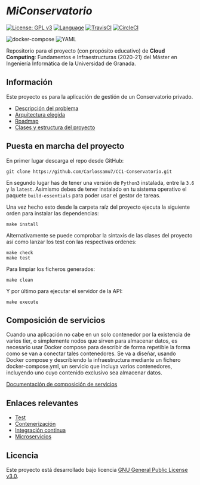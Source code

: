 # *MiConservatorio*

[![License: GPL v3](https://img.shields.io/badge/License-GPL%20v3-blue.svg)](https://www.gnu.org/licenses/gpl-3.0)
[![Language](https://img.shields.io/badge/Language-Python-blue.svg)](https://www.python.org/)
[![TravisCI](https://travis-ci.com/Carlossamu7/CC1-Conservatorio.svg?branch=master)](https://travis-ci.com/github/Carlossamu7/CC1-Conservatorio)
[![CircleCI](https://circleci.com/gh/Carlossamu7/CC1-Conservatorio.svg?style=svg)](https://app.circleci.com/pipelines/github/Carlossamu7/CC1-Conservatorio)

![docker-compose](https://github.com/Carlossamu7/CC1-Conservatorio/workflows/Comprobar%20docker%20compose/badge.svg)
![YAML](https://github.com/Carlossamu7/CC1-Conservatorio/workflows/Comprobando%20YAML/badge.svg)

Repositorio para el proyecto (con propósito educativo) de **Cloud Computing**: Fundamentos e Infraestructuras (2020-21) del Máster en Ingeniería Informática de la Universidad de Granada.

## Información ##

Este proyecto es para la aplicación de gestión de un Conservatorio privado.

- [Descripción del problema](https://github.com/Carlossamu7/CC1-Conservatorio/blob/master/docs/descripcion.md)
- [Arquitectura elegida](https://github.com/Carlossamu7/CC1-Conservatorio/blob/master/docs/arquitectura.md)
- [Roadmap](https://github.com/Carlossamu7/CC1-Conservatorio/blob/master/docs/roadmap.md)
- [Clases y estructura del proyecto](https://github.com/Carlossamu7/CC1-Conservatorio/blob/master/docs/clasessindetalle.md)

## Puesta en marcha del proyecto ##

En primer lugar descarga el repo desde GitHub:

```
git clone https://github.com/Carlossamu7/CC1-Conservatorio.git
```

En segundo lugar has de tener una versión de `Python3` instalada, entre la `3.6` y la `latest`. Asimismo debes de tener instalado en tu sistema operativo el paquete `build-essentials` para poder usar el gestor de tareas.

Una vez hecho esto desde la carpeta raíz del proyecto ejecuta la siguiente orden para instalar las dependencias:

```
make install
```

Alternativamente se puede comprobar la sintaxis de las clases del proyecto así como lanzar los test con las respectivas ordenes:

```
make check
make test
```

Para limpiar los ficheros generados:
```
make clean
```

Y por último para ejecutar el servidor de la API:
```
make execute
```

## Composición de servicios ##

Cuando una aplicación no cabe en un solo contenedor por la existencia de varios tier, o simplemente nodos que sirven para almacenar datos, es necesario usar Docker compose para describir de forma repetible la forma como se van a conectar tales contenedores. Se va a diseñar, usando Docker compose y describiendo la infraestructura mediante un fichero docker-compose.yml, un servicio que incluya varios contenedores, incluyendo uno cuyo contenido exclusivo sea almacenar datos.

[Documentación de composición de servicios](https://github.com/Carlossamu7/CC1-Conservatorio/blob/master/docs/docker_compose.md)

## Enlaces relevantes ##

- [Test](https://github.com/Carlossamu7/CC1-Conservatorio/blob/master/docs/test.md)
- [Contenerización](https://github.com/Carlossamu7/CC1-Conservatorio/blob/master/docs/docker.md)
- [Integración continua](https://github.com/Carlossamu7/CC1-Conservatorio/blob/master/docs/ci.md)
- [Microservicios](https://github.com/Carlossamu7/CC1-Conservatorio/blob/master/docs/microservices.md)

## Licencia

Este proyecto está desarrollado bajo licencia [GNU General Public License v3.0](https://es.wikipedia.org/wiki/GNU_General_Public_License).
